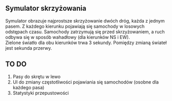 ## Symulator skrzyżowania
Symulator obrazuje najprostsze skrzyżowanie dwóch dróg, każda z jednym pasem.
Z każdego kierunku pojawiają się samochody w losowych odstępach czasu.
Samochody zatrzymują się przed skrzyżowaniem, a ruch odbywa się w sposób
wahadłowy (dla kierunków NS i EW).\
Zielone światło dla obu kierunków trwa 3 sekundy.
Pomiędzy zmianą świateł jest sekunda przerwy. 


## TO DO
1. Pasy do skrętu w lewo
2. UI do zmiany częstotliwości pojawiania się samochodów (osobne dla każdego pasa)
3. Statystyki przepustowości
